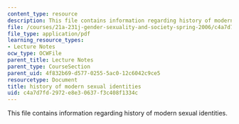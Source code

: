 ```yaml
---
content_type: resource
description: This file contains information regarding history of modern sexual identities.
file: /courses/21a-231j-gender-sexuality-and-society-spring-2006/c4a7d7fd2972e8e30637f3c408f1334c_MIT21A_213JS06_sex_iden.pdf
file_type: application/pdf
learning_resource_types:
- Lecture Notes
ocw_type: OCWFile
parent_title: Lecture Notes
parent_type: CourseSection
parent_uid: 4f832b69-d577-0255-5ac0-12c6042c9ce5
resourcetype: Document
title: history of modern sexual identities
uid: c4a7d7fd-2972-e8e3-0637-f3c408f1334c
---
```

This file contains information regarding history of modern sexual identities.

